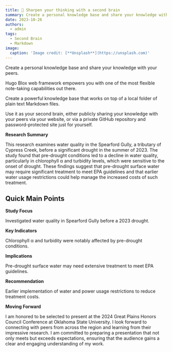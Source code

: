 ```yaml
---
title: 🧠 Sharpen your thinking with a second brain
summary: Create a personal knowledge base and share your knowledge with your peers.
date: 2023-10-26
authors:
  - admin
tags:
  - Second Brain
  - Markdown
image:
  caption: 'Image credit: [**Unsplash**](https://unsplash.com)'
---
```


Create a personal knowledge base and share your knowledge with your peers.

Hugo Blox web framework empowers you with one of the most flexible note-taking capabilities out there.

Create a powerful knowledge base that works on top of a local folder of plain text Markdown files.

Use it as your second brain, either publicly sharing your knowledge with your peers via your website, or via a private GitHub repository and password-protected site just for yourself.

**Research Summary**

This research examines water quality in the Spearford Gully, a tributary of Cypress Creek, before a significant drought in the summer of 2023. The study found that pre-drought conditions led to a decline in water quality, particularly in chlorophyll α and turbidity levels, which were sensitive to the onset of drought. These findings suggest that pre-drought surface water may require significant treatment to meet EPA guidelines and that earlier water usage restrictions could help manage the increased costs of such treatment.

## Quick Main Points

**Study Focus**

Investigated water quality in Spearford Gully before a 2023 drought.

**Key Indicators**

Chlorophyll α and turbidity were notably affected by pre-drought conditions.

**Implications**

Pre-drought surface water may need extensive treatment to meet EPA guidelines.

**Recommendation**

Earlier implementation of water and power usage restrictions to reduce treatment costs.

**Moving Forward**

I am honored to be selected to present at the 2024 Great Plains Honors Council Conference at Oklahoma State University. I look forward to connecting with peers from across the region and learning from their impressive research. I am committed to preparing a presentation that not only meets but exceeds expectations, ensuring that the audience gains a clear and engaging understanding of my work.
